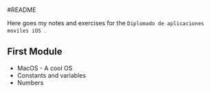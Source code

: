 #README

Here goes my notes and exercises for the `Diplomado de aplicaciones moviles iOS `. 


## First Module

- MacOS - A cool OS
- Constants and variables
- Numbers





